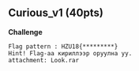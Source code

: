 ## Curious_v1 (40pts)
**Challenge**
```
Flag pattern : HZU18{*********}
Hint! Flag-аа кириллээр оруулна уу.
attachment: Look.rar
```
